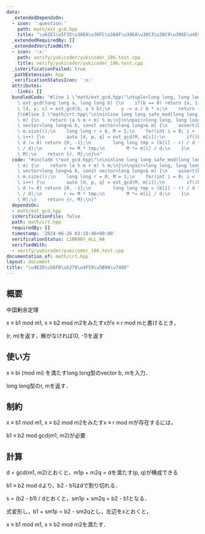 ```yaml
---
data:
  _extendedDependsOn:
  - icon: ':question:'
    path: math/ext_gcd.hpp
    title: "\u62E1\u5F35\u30E6\u30FC\u30AF\u30EA\u30C3\u30C9\u306E\u4E92\u9664\u6CD5"
  _extendedRequiredBy: []
  _extendedVerifiedWith:
  - icon: ':x:'
    path: verify/yukicoder/yukicoder_186.test.cpp
    title: verify/yukicoder/yukicoder_186.test.cpp
  _isVerificationFailed: true
  _pathExtension: hpp
  _verificationStatusIcon: ':x:'
  attributes:
    links: []
  bundledCode: "#line 1 \"math/ext_gcd.hpp\"\ntuple<long long, long long, long long>\
    \ ext_gcd(long long a, long long b) {\n    if(b == 0) return {a, 1, 0};\n    auto\
    \ [d, y, x] = ext_gcd(b, a % b);\n    y -= a / b * x;\n    return {d, x, y};\n\
    }\n#line 2 \"math/crt.hpp\"\n\ninline long long safe_mod(long long a, long long\
    \ m) {\n    return (a % m + m) % m;\n}\n\npair<long long, long long> crt(const\
    \ vector<long long>& b, const vector<long long>& m) {\n    assert(b.size() ==\
    \ m.size());\n    long long r = 0, M = 1;\n    for(int i = 0; i < (int)b.size();\
    \ i++) {\n        auto [d, p, q] = ext_gcd(M, m[i]);\n        if((b[i] - r) %\
    \ d != 0) return {0, -1};\n        long long tmp = (b[i] - r) / d * p % (m[i]\
    \ / d);\n        r += M * tmp;\n        M *= m[i] / d;\n    }\n    r = safe_mod(r,\
    \ M);\n    return {r, M};\n}\n"
  code: "#include \"ext_gcd.hpp\"\n\ninline long long safe_mod(long long a, long long\
    \ m) {\n    return (a % m + m) % m;\n}\n\npair<long long, long long> crt(const\
    \ vector<long long>& b, const vector<long long>& m) {\n    assert(b.size() ==\
    \ m.size());\n    long long r = 0, M = 1;\n    for(int i = 0; i < (int)b.size();\
    \ i++) {\n        auto [d, p, q] = ext_gcd(M, m[i]);\n        if((b[i] - r) %\
    \ d != 0) return {0, -1};\n        long long tmp = (b[i] - r) / d * p % (m[i]\
    \ / d);\n        r += M * tmp;\n        M *= m[i] / d;\n    }\n    r = safe_mod(r,\
    \ M);\n    return {r, M};\n}"
  dependsOn:
  - math/ext_gcd.hpp
  isVerificationFile: false
  path: math/crt.hpp
  requiredBy: []
  timestamp: '2024-06-26 03:18:46+09:00'
  verificationStatus: LIBRARY_ALL_WA
  verifiedWith:
  - verify/yukicoder/yukicoder_186.test.cpp
documentation_of: math/crt.hpp
layout: document
title: "\u4E2D\u56FD\u5270\u4F59\u5B9A\u7406"
---
```


## 概要

中国剰余定理

x ≡ b1 mod m1, x ≡ b2 mod m2をみたすxがx ≡ r mod mと書けるとき，

(r, m)を返す，解がなければ(0, -1)を返す

## 使い方

x ≡ bi (mod mi) を満たすlong long型のvector b, mを入力．

long long型のr, mを返す．

## 制約

x ≡ b1 mod m1, x ≡ b2 mod m2をみたすx ≡ r mod mが存在するには，

b1 ≡ b2 mod gcd(m1, m2)が必要

## 計算

d = gcd(m1, m2)とおくと，m1p + m2q = dを満たす(p, q)が構成できる

b1 ≡ b2 mod dより，b2 - b1はdで割り切れる．

s = (b2 - b1) / dとおくと，sm1p + sm2q = b2 - b1となる．

式変形し，b1 + sm1p = b2 - sm2qとし，左辺をxとおくと，

x ≡ b1 mod m1, x ≡ b2 mod m2を満たす．